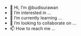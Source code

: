 - 👋 Hi, I’m @budisurawan
- 👀 I’m interested in ...
- 🌱 I’m currently learning ...
- 💞️ I’m looking to collaborate on ...
- 📫 How to reach me ...

<!---
budisurawan/budisurawan is a ✨ special ✨ repository because its `README.md` (this file) appears on your GitHub profile.
You can click the Preview link to take a look at your changes.
--->
